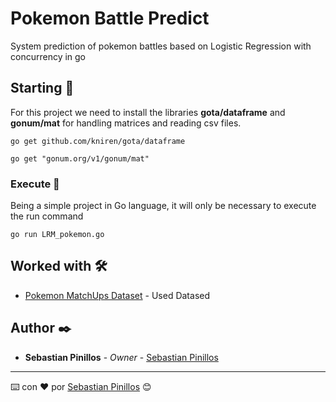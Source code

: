 
# Pokemon Battle Predict

System prediction of pokemon battles based on Logistic Regression with concurrency in go

## Starting 🚀

For this project we need to install the libraries **gota/dataframe** and **gonum/mat** for handling matrices and reading csv files.

```
go get github.com/kniren/gota/dataframe
```

```
go get "gonum.org/v1/gonum/mat"
```

### Execute 🔧

Being a simple project in Go language, it will only be necessary to execute the run command

```
go run LRM_pokemon.go
```
## Worked with 🛠️

* [Pokemon MatchUps Dataset](https://www.kaggle.com/sebastianpinillos/pokemon-match-ups) - Used Datased 

## Author ✒️

* **Sebastian Pinillos** - *Owner* - [Sebastian Pinillos](https://github.com/SebastianWGN)

---
⌨️ con ❤️ por [Sebastian Pinillos](https://github.com/SebastianWGN) 😊
